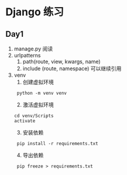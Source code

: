 # Django 练习

## Day1
1. manage.py 阅读
2. urlpatterns
   1. path(route, view, kwargs, name)
   2. include (route, namespace) 可以继续引用
3. venv
   1. 创建虚拟环境
   ```
    python -m venv venv
   ```
   2. 激活虚拟环境
   ```
   cd venv/Scripts
   activate
   ```
   3. 安装依赖
   ```
    pip install -r requirements.txt
    ```
   4. 导出依赖
   ```
    pip freeze > requirements.txt
    ```

